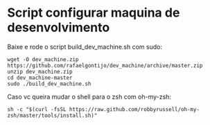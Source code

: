 # Script configurar maquina de desenvolvimento

Baixe e rode o script build_dev_machine.sh com sudo:
```
wget -O dev_machine.zip https://github.com/rafaelgontijo/dev_machine/archive/master.zip
unzip dev_machine.zip
cd dev_machine-master
sudo ./build_dev_machine.sh
```

Caso vc queira mudar o shell para o zsh com oh-my-zsh:
```
sh -c "$(curl -fsSL https://raw.github.com/robbyrussell/oh-my-zsh/master/tools/install.sh)"
```
